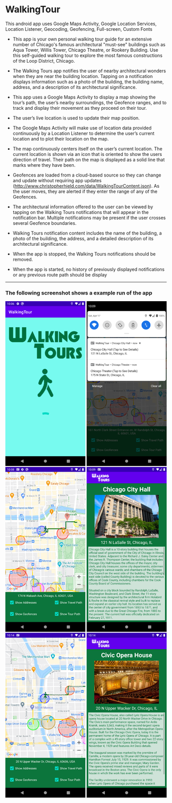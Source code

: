 # WalkingTour

This android app uses Google Maps Activity, Google Location Services, Location Listener, Geocoding,
Geofencing, Full-screen, Custom Fonts

- This app is your own personal walking tour guide for an extensive number of Chicago's famous
architectural "must-see" buildings such as Aqua Tower, Willis Tower, Chicago Theatre, or Rookery Building.
Use this self-guided walking tour to explore the most famous constructions of the Loop District, Chicago.
- The Walking Tours app notifies the user of nearby architectural wonders when they are near the building
location. Tapping on a notification displays information such as a photo of the building, the building name,
address, and a description of its architectural significance.
- This app uses a Google Maps Activity to display a map showing the tour’s path, the user’s nearby
surroundings, the Geofence ranges, and to track and display their movement as they proceed on their
tour.

- The user’s live location is used to update their map position.
- The Google Maps Activity will make use of location data provided continuously by a Location Listener to
determine the user’s current location and to plot their location on the map.
- The map continuously centers itself on the user’s current location. The current location is shown via an
icon that is oriented to show the users direction of travel. Their path on the map is displayed as a solid
line that marks where they have been.
- Geofences are loaded from a cloud-based source so they can change and update without requiring app
updates (http://www.christopherhield.com/data/WalkingTourContent.json). As the user moves, they are
alerted if they enter the range of any of the Geofences.
- The architectural information offered to the user can be viewed by tapping on the Walking Tours
notifications that will appear in the notification bar. Multiple notifications may be present if the user
crosses several Geofence boundaries.
- Walking Tours notification content includes the name of the building, a photo of the building, the
address, and a detailed description of its architectural significance.
- When the app is stopped, the Walking Tours notifications should be removed.
- When the app is started, no history of previously displayed notifications or any previous route path
should be display
---
### The following screenshot shows a example run of the app
<img src="https://github.com/allanzguan/WalkingTour/blob/main/screenshot/Screenshot_1618715200.png" width="250">
<img src="https://github.com/allanzguan/WalkingTour/blob/main/screenshot/Screenshot_1618715364.png" width="250">
<img src="https://github.com/allanzguan/WalkingTour/blob/main/screenshot/Screenshot_1618715310.png" width="250">
<img src="https://github.com/allanzguan/WalkingTour/blob/main/screenshot/Screenshot_1618715370.png" width="250">
<img src="https://github.com/allanzguan/WalkingTour/blob/main/screenshot/Screenshot_1618715659.png" width="250">
<img src="https://github.com/allanzguan/WalkingTour/blob/main/screenshot/Screenshot_1618715672.png" width="250">
